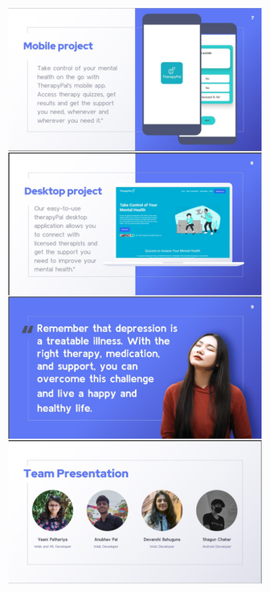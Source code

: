![MasterHead](https://github.com/Vaani-pathariya/Trident/blob/1d38f31118bb3f643d6898349a3120db15e203fc/mobile.jpg)
![MasterHead](https://github.com/Vaani-pathariya/Trident/blob/1d38f31118bb3f643d6898349a3120db15e203fc/desktop.jpg)
![MasterHead](https://github.com/Vaani-pathariya/Trident/blob/1d38f31118bb3f643d6898349a3120db15e203fc/daily%20dose%20of%20positivity.jpg)
![MasterHead](https://github.com/Vaani-pathariya/Trident/blob/1d38f31118bb3f643d6898349a3120db15e203fc/team.jpg)
